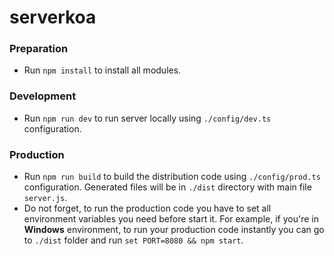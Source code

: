 # serverkoa

### Preparation
- Run `npm install` to install all modules.

### Development
- Run `npm run dev` to run server locally using `./config/dev.ts` configuration.

### Production
- Run `npm run build` to build the distribution code using `./config/prod.ts` configuration. Generated files will be in `./dist` directory with main file `server.js`.
- Do not forget, to run the production code you have to set all environment variables you need before start it.
  For example, if you're in **Windows** environment, to run your production code instantly you can go to `./dist` folder and run `set PORT=8080 && npm start`.